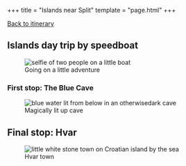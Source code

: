 +++
title = "Islands near Split"
template = "page.html"
+++

[Back to itinerary](../)

## Islands day trip by speedboat

<figure>
  <img src="https://www.dropbox.com/scl/fi/3t55gnzz6gijef7uoqsrw/20251010_074003.jpg?rlkey=28jpaipkyerbdw96f62lu6fwk&st=8oof9w4q&raw=1" alt = "selfie of two people on a little boat" />
  <figcaption>Going on a little adventure</figcaption>
</figure>

### First stop: The Blue Cave

<figure>
  <img src="https://www.dropbox.com/scl/fi/kqrosaj8j95ppebx38z9p/20251010_093407.jpg?rlkey=tu0al2ldgdc0lza74nwbootet&st=2qo7lm03&raw=1" alt = "blue water lit from below in an otherwisedark cave" />
  <figcaption>Magically lit up cave</figcaption>
</figure>

## Final stop: Hvar

<figure>
  <img src="https://www.dropbox.com/scl/fi/xu0amzheszve9l5appqj6/20251010_145655.jpg?rlkey=i5qweweqjv9joqc4vuaex2uf9&st=fuyrz0ig&raw=1" alt = "little white stone town on Croatian island by the sea" />
  <figcaption>Hvar town</figcaption>
</figure>